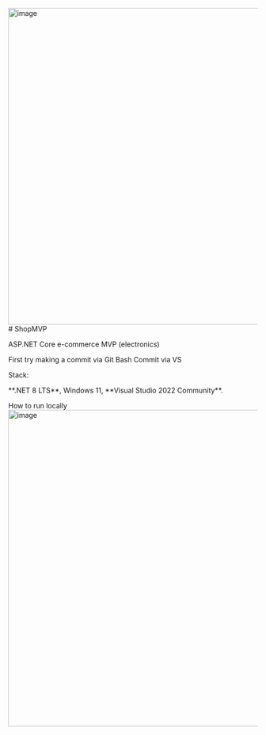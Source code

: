 <img width="1902" height="639" alt="image" src="https://github.com/user-attachments/assets/ac8bc13e-ffa7-43b8-91f4-9b98d2d82ed1" /># ShopMVP

ASP.NET Core e-commerce MVP (electronics)



First try making a commit via Git Bash
Commit via VS

Stack:

\*\*.NET 8 LTS\*\*, Windows 11, \*\*Visual Studio 2022 Community\*\*.

How to run locally
<img width="1902" height="639" alt="image" src="https://github.com/user-attachments/assets/9688cd0e-39b2-4402-8da8-b9d2a2cc97c4" />




